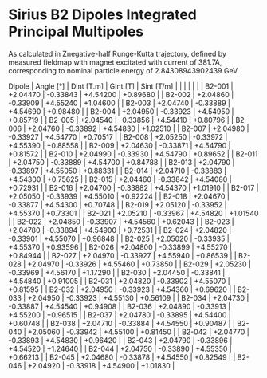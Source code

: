 Sirius B2 Dipoles Integrated Principal Multipoles
=================================================

As calculated in Znegative-half Runge-Kutta trajectory,
defined by measured fieldmap with magnet excitated with current of 381.7A,
corresponding to nominal particle energy of 2.84308943902439 GeV.

  Dipole   |  Angle [°]   |  Dint [T.m]  |   Gint [T]   |  Sint [T/m]  |
           |              |              |              |              |
|  B2-001  |   +2.04470   |   -0.33843   |   +4.54200   |   +0.89680   |
|  B2-002  |   +2.04860   |   -0.33909   |   +4.55240   |   +1.04600   |
|  B2-003  |   +2.04740   |   -0.33889   |   +4.54690   |   +0.98480   |
|  B2-004  |   +2.04950   |   -0.33923   |   +4.54950   |   +0.85719   |
|  B2-005  |   +2.04540   |   -0.33856   |   +4.54410   |   +0.80796   |
|  B2-006  |   +2.04760   |   -0.33892   |   +4.54830   |   +1.02510   |
|  B2-007  |   +2.04980   |   -0.33927   |   +4.54770   |   +0.70517   |
|  B2-008  |   +2.05250   |   -0.33972   |   +4.55390   |   +0.88558   |
|  B2-009  |   +2.04630   |   -0.33871   |   +4.54790   |   +0.81572   |
|  B2-010  |   +2.04990   |   -0.33930   |   +4.54790   |   +0.89652   |
|  B2-011  |   +2.04750   |   -0.33889   |   +4.54700   |   +0.84788   |
|  B2-013  |   +2.04790   |   -0.33897   |   +4.55050   |   +0.88331   |
|  B2-014  |   +2.04710   |   -0.33883   |   +4.54300   |   +0.75625   |
|  B2-015  |   +2.04460   |   -0.33842   |   +4.54080   |   +0.72931   |
|  B2-016  |   +2.04700   |   -0.33882   |   +4.54370   |   +1.01910   |
|  B2-017  |   +2.05050   |   -0.33939   |   +4.55010   |   +0.92224   |
|  B2-018  |   +2.04670   |   -0.33877   |   +4.54300   |   +0.70748   |
|  B2-019  |   +2.05120   |   -0.33952   |   +4.55370   |   +0.73301   |
|  B2-021  |   +2.05210   |   -0.33967   |   +4.54820   |   +1.01540   |
|  B2-022  |   +2.04850   |   -0.33907   |   +4.54560   |   +0.62043   |
|  B2-023  |   +2.04780   |   -0.33894   |   +4.54900   |   +0.72531   |
|  B2-024  |   +2.04820   |   -0.33901   |   +4.55070   |   +0.96848   |
|  B2-025  |   +2.05020   |   -0.33935   |   +4.55370   |   +0.93596   |
|  B2-026  |   +2.04800   |   -0.33899   |   +4.55270   |   +0.84944   |
|  B2-027  |   +2.04970   |   -0.33927   |   +4.55940   |   +0.86539   |
|  B2-028  |   +2.04970   |   -0.33926   |   +4.55460   |   +0.73850   |
|  B2-029  |   +2.05230   |   -0.33969   |   +4.56170   |   +1.17290   |
|  B2-030  |   +2.04450   |   -0.33841   |   +4.54840   |   +0.91005   |
|  B2-031  |   +2.04820   |   -0.33902   |   +4.55070   |   +0.81595   |
|  B2-032  |   +2.04950   |   -0.33923   |   +4.54360   |   +0.69620   |
|  B2-033  |   +2.04950   |   -0.33923   |   +4.55130   |   +0.56109   |
|  B2-034  |   +2.04730   |   -0.33887   |   +4.54540   |   +0.94908   |
|  B2-036  |   +2.04890   |   -0.33913   |   +4.55200   |   +0.96515   |
|  B2-037  |   +2.04780   |   -0.33895   |   +4.54400   |   +0.60748   |
|  B2-038  |   +2.04710   |   -0.33884   |   +4.54550   |   +0.90487   |
|  B2-040  |   +2.05060   |   -0.33942   |   +4.55100   |   +0.81450   |
|  B2-042  |   +2.04770   |   -0.33893   |   +4.54830   |   +0.96420   |
|  B2-043  |   +2.04790   |   -0.33896   |   +4.54520   |   +1.24640   |
|  B2-044  |   +2.04750   |   -0.33890   |   +4.55350   |   +0.66213   |
|  B2-045  |   +2.04680   |   -0.33878   |   +4.54550   |   +0.82549   |
|  B2-046  |   +2.04920   |   -0.33918   |   +4.54900   |   +1.01830   |
